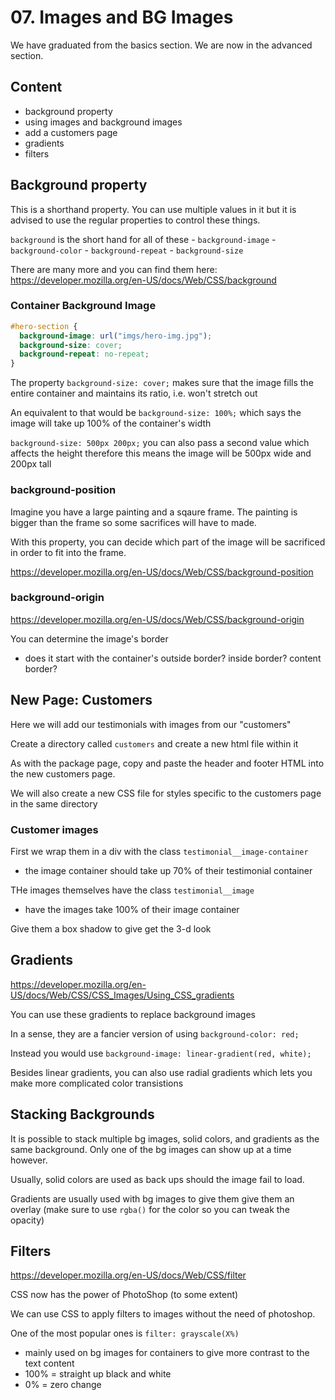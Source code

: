 # 07. Images and BG Images 

We have graduated from the basics section. We are now in the advanced section. 

## Content 

- background property 
- using images and background images 
- add a customers page
- gradients 
- filters 

## Background property 

This is a shorthand property. You can use multiple values in it but it is advised to use 
the regular properties to control these things. 

`background` is the short hand for all of these 
	- `background-image`
	- `background-color`
	- `background-repeat`
	- `background-size`
	
There are many more and you can find them here: https://developer.mozilla.org/en-US/docs/Web/CSS/background

### Container Background Image 

```css
#hero-section {
  background-image: url("imgs/hero-img.jpg");
  background-size: cover;
  background-repeat: no-repeat;
}
```

The property `background-size: cover;` makes sure that the image fills the entire container and maintains its ratio, i.e. won't stretch out 

An equivalent to that would be `background-size: 100%;` which says the image will take up 100% of the container's width 

`background-size: 500px 200px;` you can also pass a second value which affects the height therefore this means the image will be 500px wide and 200px tall 

### background-position

Imagine you have a large painting and a sqaure frame. The painting is bigger than the frame so some sacrifices will have to made. 

With this property, you can decide which part of the image will be sacrificed in order to fit into the frame. 

https://developer.mozilla.org/en-US/docs/Web/CSS/background-position

### background-origin 

https://developer.mozilla.org/en-US/docs/Web/CSS/background-origin

You can determine the image's border
 - does it start with the container's outside border? inside border? content border? 
 
## New Page: Customers

Here we will add our testimonials with images from our "customers" 

Create a directory called `customers` and create a new html file within it 

As with the package page, copy and paste the header and footer HTML into the new customers page.

We will also create a new CSS file for styles specific to the customers page in the same directory 

### Customer images 

First we wrap them in a div with the class `testimonial__image-container`
- the image container should take up 70% of their testimonial container 

THe images themselves have the class `testimonial__image`
- have the images take 100% of their image container 

Give them a box shadow to give get the 3-d look 


## Gradients 

https://developer.mozilla.org/en-US/docs/Web/CSS/CSS_Images/Using_CSS_gradients

You can use these gradients to replace background images

In a sense, they are a fancier version of using `background-color: red;`

Instead you would use `background-image: linear-gradient(red, white);`

Besides linear gradients, you can also use radial gradients which lets you make more complicated color transistions 

## Stacking Backgrounds 

It is possible to stack multiple bg images, solid colors, and gradients as the same background. Only one of the bg images can show up at a time however. 

Usually, solid colors are used as back ups should the image fail to load. 

Gradients are usually used with bg images to give them give them an overlay (make sure to use `rgba()` for the color so you can tweak the opacity) 

## Filters

https://developer.mozilla.org/en-US/docs/Web/CSS/filter

CSS now has the power of PhotoShop (to some extent) 

We can use CSS to apply filters to images without the need of photoshop. 

One of the most popular ones is `filter: grayscale(X%)`
  - mainly used on bg images for containers to give more contrast to the text content 
  - 100% = straight up black and white 
  - 0% = zero change 
  

